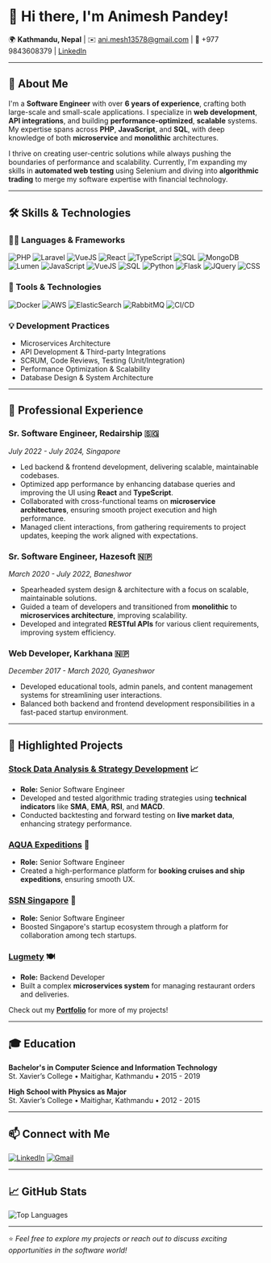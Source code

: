 # 👋 Hi there, I'm Animesh Pandey!

🌍 **Kathmandu, Nepal** | ✉️ [ani.mesh13578@gmail.com](mailto:ani.mesh13578@gmail.com) | 📱 +977 9843608379 | [LinkedIn](https://www.linkedin.com/in/animesh-pandey-26546213a)

---

## 🚀 About Me

I'm a **Software Engineer** with over **6 years of experience**, crafting both large-scale and small-scale applications. I specialize in **web development**, **API integrations**, and building **performance-optimized**, **scalable** systems. My expertise spans across **PHP**, **JavaScript**, and **SQL**, with deep knowledge of both **microservice** and **monolithic** architectures.

I thrive on creating user-centric solutions while always pushing the boundaries of performance and scalability. Currently, I'm expanding my skills in **automated web testing** using Selenium and diving into **algorithmic trading** to merge my software expertise with financial technology.

---

## 🛠️ Skills & Technologies

### 🧑‍💻 Languages & Frameworks
![PHP](https://img.shields.io/badge/-PHP-777BB4?style=flat-square&logo=php&logoColor=white)
![Laravel](https://img.shields.io/badge/-Laravel-FF2D20?style=flat-square&logo=laravel&logoColor=white)
![VueJS](https://img.shields.io/badge/-VueJS-4FC08D?style=flat-square&logo=vue.js&logoColor=white)
![React](https://img.shields.io/badge/-React-61DAFB?style=flat-square&logo=react&logoColor=white)
![TypeScript](https://img.shields.io/badge/-TypeScript-007ACC?style=flat-square&logo=typescript&logoColor=white)
![SQL](https://img.shields.io/badge/-SQL-4479A1?style=flat-square&logo=mysql&logoColor=white)
![MongoDB](https://img.shields.io/badge/-MongoDB-47A248?style=flat-square&logo=mongodb&logoColor=white)
![Lumen](https://img.shields.io/badge/-Lumen-E74430?style=flat-square&logo=lumen&logoColor=white)
![JavaScript](https://img.shields.io/badge/-JavaScript-F7DF1E?style=flat-square&logo=javascript&logoColor=black)
![VueJS](https://img.shields.io/badge/-VueJS-4FC08D?style=flat-square&logo=vue.js&logoColor=white)
![SQL](https://img.shields.io/badge/-SQL-4479A1?style=flat-square&logo=mysql&logoColor=white)
![Python](https://img.shields.io/badge/-Python-3776AB?style=flat-square&logo=python&logoColor=white)
![Flask](https://img.shields.io/badge/-Flask-000000?style=flat-square&logo=flask&logoColor=white)
![JQuery](https://img.shields.io/badge/-jQuery-0769AD?style=flat-square&logo=jquery&logoColor=white)
![CSS](https://img.shields.io/badge/-CSS-1572B6?style=flat-square&logo=css3&logoColor=white)

### 🔧 Tools & Technologies
![Docker](https://img.shields.io/badge/-Docker-2496ED?style=flat-square&logo=docker&logoColor=white)
![AWS](https://img.shields.io/badge/-AWS-232F3E?style=flat-square&logo=amazon-aws&logoColor=white)
![ElasticSearch](https://img.shields.io/badge/-ElasticSearch-005571?style=flat-square&logo=elasticsearch&logoColor=white)
![RabbitMQ](https://img.shields.io/badge/-RabbitMQ-FF6600?style=flat-square&logo=rabbitmq&logoColor=white)
![CI/CD](https://img.shields.io/badge/-CI/CD-009639?style=flat-square&logo=cirrus-ci&logoColor=white)

### 💡 Development Practices
- Microservices Architecture
- API Development & Third-party Integrations
- SCRUM, Code Reviews, Testing (Unit/Integration)
- Performance Optimization & Scalability
- Database Design & System Architecture

---

## 💼 Professional Experience

### Sr. Software Engineer, Redairship 🇸🇬
*July 2022 - July 2024, Singapore*

- Led backend & frontend development, delivering scalable, maintainable codebases.
- Optimized app performance by enhancing database queries and improving the UI using **React** and **TypeScript**.
- Collaborated with cross-functional teams on **microservice architectures**, ensuring smooth project execution and high performance.
- Managed client interactions, from gathering requirements to project updates, keeping the work aligned with expectations.

### Sr. Software Engineer, Hazesoft 🇳🇵
*March 2020 - July 2022, Baneshwor*

- Spearheaded system design & architecture with a focus on scalable, maintainable solutions.
- Guided a team of developers and transitioned from **monolithic** to **microservices architecture**, improving scalability.
- Developed and integrated **RESTful APIs** for various client requirements, improving system efficiency.

### Web Developer, Karkhana 🇳🇵
*December 2017 - March 2020, Gyaneshwor*

- Developed educational tools, admin panels, and content management systems for streamlining user interactions.
- Balanced both backend and frontend development responsibilities in a fast-paced startup environment.

---

## 🌟 Highlighted Projects

### [Stock Data Analysis & Strategy Development](https://github.com/yourprojectlink) 📈
- **Role:** Senior Software Engineer
- Developed and tested algorithmic trading strategies using **technical indicators** like **SMA**, **EMA**, **RSI**, and **MACD**.
- Conducted backtesting and forward testing on **live market data**, enhancing strategy performance.

### [AQUA Expeditions](https://www.aquaexpeditions.com/) 🚢
- **Role:** Senior Software Engineer
- Created a high-performance platform for **booking cruises and ship expeditions**, ensuring smooth UX.

### [SSN Singapore](https://www.startupsg.gov.sg/) 🚀
- **Role:** Senior Software Engineer
- Boosted Singapore's startup ecosystem through a platform for collaboration among tech startups.

### [Lugmety](https://lugmety.com/) 🍽️
- **Role:** Backend Developer
- Built a complex **microservices system** for managing restaurant orders and deliveries.

Check out my **[Portfolio](https://github.com/your-username)** for more of my projects!

---

## 🎓 Education

**Bachelor's in Computer Science and Information Technology**  
St. Xavier’s College • Maitighar, Kathmandu • 2015 - 2019

**High School with Physics as Major**  
St. Xavier’s College • Maitighar, Kathmandu • 2012 - 2015

---

## 📫 Connect with Me

[![LinkedIn](https://img.shields.io/badge/-LinkedIn-blue?style=flat-square&logo=linkedin)](https://www.linkedin.com/in/animesh-pandey-26546213a)
[![Gmail](https://img.shields.io/badge/-Gmail-D14836?style=flat-square&logo=gmail&logoColor=white)](mailto:ani.mesh13578@gmail.com)

---

## 📈 GitHub Stats

![Top Languages](https://github-readme-stats.vercel.app/api/top-langs/?username=AnimeshPandey123&layout=compact&theme=radical)

---

⭐️ *Feel free to explore my projects or reach out to discuss exciting opportunities in the software world!*
